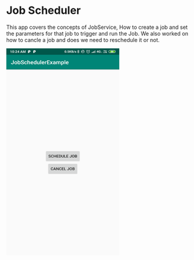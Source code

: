 # Job Scheduler

This app covers the concepts of JobService, How to create a job and set the parameters for that job to trigger and run the Job. We also worked on how to cancle a job and does we need to reschedule it or not.

<img src="Screens/1.png" width=300 height=550>

